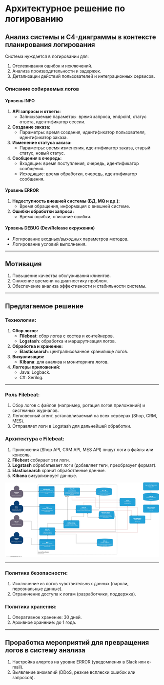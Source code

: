 # Архитектурное решение по логированию

## Анализ системы и C4-диаграммы в контексте планирования логирования

Система нуждается в логировании для:
1. Отслеживания ошибок и исключений.
2. Анализа производительности и задержек.
3. Детализации действий пользователей и интеграционных сервисов.

### Описание собираемых логов

#### Уровень INFO
1. **API запросы и ответы:**
    - Записываемые параметры: время запроса, endpoint, статус ответа, идентификатор сессии.
2. **Создание заказа:**
    - Параметры: время создания, идентификатор пользователя, идентификатор заказа.
3. **Изменение статуса заказа:**
    - Параметры: время изменения, идентификатор заказа, старый статус, новый статус.
4. **Сообщения в очередь:**
    - Входящие: время поступления, очередь, идентификатор сообщения.
    - Исходящие: время обработки, очередь, идентификатор сообщения.

#### Уровень ERROR
1. **Недоступность внешней системы (БД, MQ и др.):**
    - Время обращения, информация о внешней системе.
2. **Ошибки обработки запроса:**
    - Время ошибки, описание ошибки.

#### Уровень DEBUG (Dev/Release окружения)
- Логирование входных/выходных параметров методов.
- Логирование условий выполнения.

---

## Мотивация

1. Повышение качества обслуживания клиентов.
2. Снижение времени на диагностику проблем.
3. Обеспечение анализа эффективности и стабильности системы.

---

## Предлагаемое решение

### Технологии:
1. **Сбор логов:**
   - **Filebeat**: сбор логов с хостов и контейнеров.
   - **Logstash**: обработка и маршрутизация логов.
2. **Обработка и хранение:**
   - **Elasticsearch**: централизованное хранилище логов.
3. **Визуализация:**
   - **Kibana**: для анализа и мониторинга логов.
4. **Логгеры приложений:**
   - Java: Logback.
   - C#: Serilog.

---

### Роль Filebeat:
1. Сбор логов с файлов (например, ротация логов приложений) и системных журналов.
2. Легковесный агент, устанавливаемый на всех серверах (Shop, CRM, MES).
3. Отправляет логи в Logstash для дальнейшей обработки.

### Архитектура с Filebeat:
1. Приложения (Shop API, CRM API, MES API) пишут логи в файлы или консоль.
2. **Filebeat** собирает эти логи.
3. **Logstash** обрабатывает логи (добавляет теги, преобразует формат).
4. **Elasticsearch** хранит обработанные данные.
5. **Kibana** визуализирует данные.

![logging.png](logging.png)

---

### Политика безопасности:
1. Исключение из логов чувствительных данных (пароли, персональные данные).
2. Ограничение доступа к логам (разработчики, поддержка).

### Политика хранения:
1. Оперативное хранение: 30 дней.
2. Архивное хранение: до 1 года.

---

## Проработка мероприятий для превращения логов в систему анализа
1. Настройка алертов на уровне ERROR (уведомления в Slack или e-mail).
2. Выявление аномалий (DDoS, резкие всплески ошибок или запросов).
